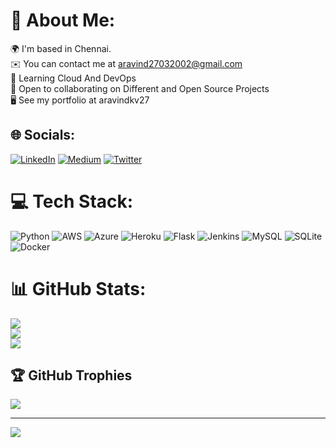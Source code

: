 # 💫 About Me:
🌍  I'm based in Chennai.<br>✉️  You can contact me at aravind27032002@gmail.com<br>🧠  Learning Cloud And DevOps<br>🤝 Open to collaborating on Different and Open Source Projects<br>🖥️ See my portfolio at aravindkv27


## 🌐 Socials:
[![LinkedIn](https://img.shields.io/badge/LinkedIn-%230077B5.svg?logo=linkedin&logoColor=white)](https://linkedin.com/in/aravindkv27) [![Medium](https://img.shields.io/badge/Medium-12100E?logo=medium&logoColor=white)](https://medium.com/@@aravind27032002) [![Twitter](https://img.shields.io/badge/Twitter-%231DA1F2.svg?logo=Twitter&logoColor=white)](https://twitter.com/_aravind27_) 

# 💻 Tech Stack:
![Python](https://img.shields.io/badge/python-3670A0?style=for-the-badge&logo=python&logoColor=ffdd54) ![AWS](https://img.shields.io/badge/AWS-%23FF9900.svg?style=for-the-badge&logo=amazon-aws&logoColor=white) ![Azure](https://img.shields.io/badge/azure-%230072C6.svg?style=for-the-badge&logo=azure-devops&logoColor=white) ![Heroku](https://img.shields.io/badge/heroku-%23430098.svg?style=for-the-badge&logo=heroku&logoColor=white) ![Flask](https://img.shields.io/badge/flask-%23000.svg?style=for-the-badge&logo=flask&logoColor=white) ![Jenkins](https://img.shields.io/badge/jenkins-%232C5263.svg?style=for-the-badge&logo=jenkins&logoColor=white) ![MySQL](https://img.shields.io/badge/mysql-%2300f.svg?style=for-the-badge&logo=mysql&logoColor=white) ![SQLite](https://img.shields.io/badge/sqlite-%2307405e.svg?style=for-the-badge&logo=sqlite&logoColor=white) ![Docker](https://img.shields.io/badge/docker-%230db7ed.svg?style=for-the-badge&logo=docker&logoColor=white)
# 📊 GitHub Stats:
![](https://github-readme-stats.vercel.app/api?username=aravindkv27&theme=dark&hide_border=false&include_all_commits=true&count_private=true)<br/>
![](https://github-readme-streak-stats.herokuapp.com/?user=aravindkv27&theme=dark&hide_border=false)<br/>
![](https://github-readme-stats.vercel.app/api/top-langs/?username=aravindkv27&theme=dark&hide_border=false&include_all_commits=true&count_private=true&layout=compact)

## 🏆 GitHub Trophies
![](https://github-profile-trophy.vercel.app/?username=aravindkv27&theme=radical&no-frame=false&no-bg=true&margin-w=4)

---
[![](https://visitcount.itsvg.in/api?id=aravindkv27&icon=0&color=0)](https://visitcount.itsvg.in)
